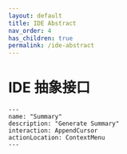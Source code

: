 ```yaml
---
layout: default
title: IDE Abstract
nav_order: 4
has_children: true
permalink: /ide-abstract
---
```


# IDE 抽象接口

```shire
---
name: "Summary"
description: "Generate Summary"
interaction: AppendCursor
actionLocation: ContextMenu
---
```
